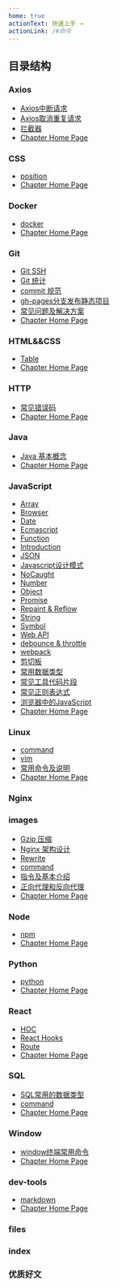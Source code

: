 ```yaml
---
home: true
actionText: 快速上手 →
actionLink: /#命令
---
```


## 目录结构

<!-- API-toc -->
### Axios
- <a href="/snail-docs/Axios/Axios中断请求" target="_blank" rel="noreferrer">Axios中断请求</a>
- <a href="/snail-docs/Axios/Axios取消重复请求" target="_blank" rel="noreferrer">Axios取消重复请求</a>
- <a href="/snail-docs/Axios/拦截器" target="_blank" rel="noreferrer">拦截器</a>
- <a href="/snail-docs/Axios/index" target="_blank" rel="noreferrer">Chapter Home Page</a>
### CSS
- <a href="/snail-docs/CSS/position" target="_blank" rel="noreferrer">position</a>
- <a href="/snail-docs/CSS/index" target="_blank" rel="noreferrer">Chapter Home Page</a>
### Docker
- <a href="/snail-docs/Docker/docker" target="_blank" rel="noreferrer">docker</a>
- <a href="/snail-docs/Docker/index" target="_blank" rel="noreferrer">Chapter Home Page</a>
### Git
- <a href="/snail-docs/Git/GitSSH" target="_blank" rel="noreferrer">Git SSH</a>
- <a href="/snail-docs/Git/Git统计" target="_blank" rel="noreferrer">Git 统计</a>
- <a href="/snail-docs/Git/commit规范" target="_blank" rel="noreferrer">commit 规范</a>
- <a href="/snail-docs/Git/gh-pages分支发布静态项目" target="_blank" rel="noreferrer">gh-pages分支发布静态项目</a>
- <a href="/snail-docs/Git/常见问题及解决方案" target="_blank" rel="noreferrer">常见问题及解决方案</a>
- <a href="/snail-docs/Git/index" target="_blank" rel="noreferrer">Chapter Home Page</a>
### HTML&&CSS
- <a href="/snail-docs/HTML&&CSS/Table" target="_blank" rel="noreferrer">Table</a>
- <a href="/snail-docs/HTML&&CSS/index" target="_blank" rel="noreferrer">Chapter Home Page</a>
### HTTP
- <a href="/snail-docs/HTTP/常见错误码" target="_blank" rel="noreferrer">常见错误码</a>
- <a href="/snail-docs/HTTP/index" target="_blank" rel="noreferrer">Chapter Home Page</a>
### Java
- <a href="/snail-docs/Java/Java基本概念" target="_blank" rel="noreferrer">Java 基本概念</a>
- <a href="/snail-docs/Java/index" target="_blank" rel="noreferrer">Chapter Home Page</a>
### JavaScript
- <a href="/snail-docs/JavaScript/Array" target="_blank" rel="noreferrer">Array</a>
- <a href="/snail-docs/JavaScript/Browser" target="_blank" rel="noreferrer">Browser</a>
- <a href="/snail-docs/JavaScript/Date" target="_blank" rel="noreferrer">Date</a>
- <a href="/snail-docs/JavaScript/Ecmascript" target="_blank" rel="noreferrer">Ecmascript</a>
- <a href="/snail-docs/JavaScript/Function" target="_blank" rel="noreferrer">Function</a>
- <a href="/snail-docs/JavaScript/Introduction" target="_blank" rel="noreferrer">Introduction</a>
- <a href="/snail-docs/JavaScript/JSON" target="_blank" rel="noreferrer">JSON</a>
- <a href="/snail-docs/JavaScript/Javascript设计模式" target="_blank" rel="noreferrer">Javascript设计模式</a>
- <a href="/snail-docs/JavaScript/NoCaught" target="_blank" rel="noreferrer">NoCaught</a>
- <a href="/snail-docs/JavaScript/Number" target="_blank" rel="noreferrer">Number</a>
- <a href="/snail-docs/JavaScript/Object" target="_blank" rel="noreferrer">Object</a>
- <a href="/snail-docs/JavaScript/Promise" target="_blank" rel="noreferrer">Promise</a>
- <a href="/snail-docs/JavaScript/Repaint&Reflow" target="_blank" rel="noreferrer">Repaint & Reflow</a>
- <a href="/snail-docs/JavaScript/String" target="_blank" rel="noreferrer">String</a>
- <a href="/snail-docs/JavaScript/Symbol" target="_blank" rel="noreferrer">Symbol</a>
- <a href="/snail-docs/JavaScript/WebAPI" target="_blank" rel="noreferrer">Web API</a>
- <a href="/snail-docs/JavaScript/debounce&throttle" target="_blank" rel="noreferrer">debounce & throttle</a>
- <a href="/snail-docs/JavaScript/webpack" target="_blank" rel="noreferrer">webpack</a>
- <a href="/snail-docs/JavaScript/剪切板" target="_blank" rel="noreferrer">剪切板</a>
- <a href="/snail-docs/JavaScript/常用数据类型" target="_blank" rel="noreferrer">常用数据类型</a>
- <a href="/snail-docs/JavaScript/常见工具代码片段" target="_blank" rel="noreferrer">常见工具代码片段</a>
- <a href="/snail-docs/JavaScript/常见正则表达式" target="_blank" rel="noreferrer">常见正则表达式</a>
- <a href="/snail-docs/JavaScript/浏览器中的JavaScript" target="_blank" rel="noreferrer">浏览器中的JavaScript</a>
- <a href="/snail-docs/JavaScript/index" target="_blank" rel="noreferrer">Chapter Home Page</a>
### Linux
- <a href="/snail-docs/Linux/command" target="_blank" rel="noreferrer">command</a>
- <a href="/snail-docs/Linux/vim" target="_blank" rel="noreferrer">vim</a>
- <a href="/snail-docs/Linux/常用命令及说明" target="_blank" rel="noreferrer">常用命令及说明</a>
- <a href="/snail-docs/Linux/index" target="_blank" rel="noreferrer">Chapter Home Page</a>
### Nginx
### images
- <a href="/snail-docs/Nginx/Gzip压缩" target="_blank" rel="noreferrer">Gzip 压缩</a>
- <a href="/snail-docs/Nginx/Nginx架构设计" target="_blank" rel="noreferrer">Nginx 架构设计</a>
- <a href="/snail-docs/Nginx/Rewrite" target="_blank" rel="noreferrer">Rewrite</a>
- <a href="/snail-docs/Nginx/command" target="_blank" rel="noreferrer">command</a>
- <a href="/snail-docs/Nginx/指令及基本介绍" target="_blank" rel="noreferrer">指令及基本介绍</a>
- <a href="/snail-docs/Nginx/正向代理和反向代理" target="_blank" rel="noreferrer">正向代理和反向代理</a>
- <a href="/snail-docs/Nginx/index" target="_blank" rel="noreferrer">Chapter Home Page</a>
### Node
- <a href="/snail-docs/Node/npm" target="_blank" rel="noreferrer">npm</a>
- <a href="/snail-docs/Node/index" target="_blank" rel="noreferrer">Chapter Home Page</a>
### Python
- <a href="/snail-docs/Python/python" target="_blank" rel="noreferrer">python</a>
- <a href="/snail-docs/Python/index" target="_blank" rel="noreferrer">Chapter Home Page</a>
### React
- <a href="/snail-docs/React/HOC" target="_blank" rel="noreferrer">HOC</a>
- <a href="/snail-docs/React/ReactHooks" target="_blank" rel="noreferrer">React Hooks</a>
- <a href="/snail-docs/React/Route" target="_blank" rel="noreferrer">Route</a>
- <a href="/snail-docs/React/index" target="_blank" rel="noreferrer">Chapter Home Page</a>
### SQL
- <a href="/snail-docs/SQL/SQL常用的数据类型" target="_blank" rel="noreferrer">SQL常用的数据类型</a>
- <a href="/snail-docs/SQL/command" target="_blank" rel="noreferrer">command</a>
- <a href="/snail-docs/SQL/index" target="_blank" rel="noreferrer">Chapter Home Page</a>
### Window
- <a href="/snail-docs/Window/window终端常用命令" target="_blank" rel="noreferrer">window终端常用命令</a>
- <a href="/snail-docs/Window/index" target="_blank" rel="noreferrer">Chapter Home Page</a>
### dev-tools
- <a href="/snail-docs/dev-tools/markdown" target="_blank" rel="noreferrer">markdown</a>
- <a href="/snail-docs/dev-tools/index" target="_blank" rel="noreferrer">Chapter Home Page</a>
### files
### index
### 优质好文
<!-- API-tocstop -->
